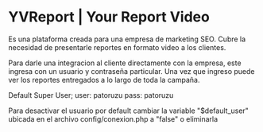 # YVReport | Your Report Video
Es una plataforma creada para una empresa de marketing SEO. Cubre la necesidad de presentarle reportes en formato video a los clientes.

Para darle una integracion al cliente directamente con la empresa, este ingresa con un usuario y contraseña particular.
Una vez que ingreso puede ver los reportes entregados a lo largo de toda la campaña.

Default Super User;
user: patoruzu
pass: patoruzu

Para desactivar el usuario por default cambiar la variable "$default_user" ubicada en el archivo config/conexion.php a "false" o eliminarla

